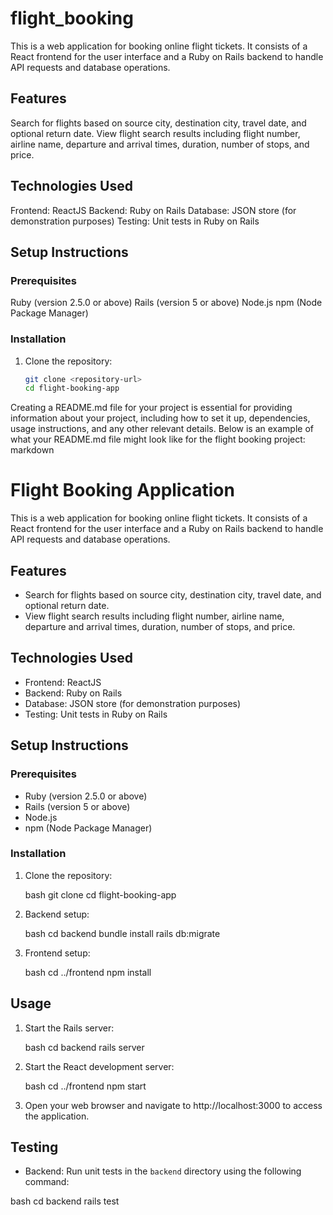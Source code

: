 # flight_booking

This is a web application for booking online flight tickets. It consists of a React frontend for the user interface and a Ruby on Rails backend to handle API requests and database operations.

## Features

Search for flights based on source city, destination city, travel date, and optional return date.
View flight search results including flight number, airline name, departure and arrival times, duration, number of stops, and price.

## Technologies Used

Frontend: ReactJS
Backend: Ruby on Rails
Database: JSON store (for demonstration purposes)
Testing: Unit tests in Ruby on Rails

## Setup Instructions

### Prerequisites

Ruby (version 2.5.0 or above)
Rails (version 5 or above)
Node.js
npm (Node Package Manager)

### Installation

1. Clone the repository:

   ```bash
   git clone <repository-url>
   cd flight-booking-app
Creating a README.md file for your project is essential for providing information about your project, including how to set it up, dependencies, usage instructions, and any other relevant details. Below is an example of what your README.md file might look like for the flight booking project:
markdown
# Flight Booking Application

This is a web application for booking online flight tickets. It consists of a React frontend for the user interface and a Ruby on Rails backend to handle API requests and database operations.

## Features

- Search for flights based on source city, destination city, travel date, and optional return date.
- View flight search results including flight number, airline name, departure and arrival times, duration, number of stops, and price.

## Technologies Used

- Frontend: ReactJS
- Backend: Ruby on Rails
- Database: JSON store (for demonstration purposes)
- Testing: Unit tests in Ruby on Rails

## Setup Instructions

### Prerequisites

- Ruby (version 2.5.0 or above)
- Rails (version 5 or above)
- Node.js
- npm (Node Package Manager)

### Installation

1. Clone the repository:

   bash
   git clone <repository-url>
   cd flight-booking-app
   
2. Backend setup:

   bash
   cd backend
   bundle install
   rails db:migrate
   
3. Frontend setup:

   bash
   cd ../frontend
   npm install
   
## Usage

1. Start the Rails server:

   bash
   cd backend
   rails server
   
2. Start the React development server:

   bash
   cd ../frontend
   npm start
   
3. Open your web browser and navigate to http://localhost:3000 to access the application.

## Testing

- Backend: Run unit tests in the `backend` directory using the following command:

 bash
  cd backend
  rails test
